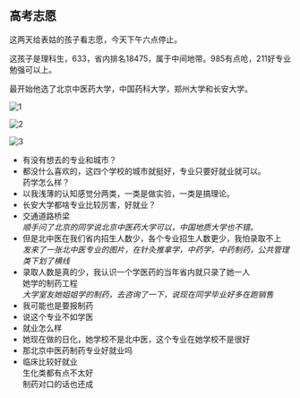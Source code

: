 ## 高考志愿  
这两天给表姑的孩子看志愿，今天下午六点停止​。  

这孩子是理科生，633，省内排名18475，属于中间地带​。985有点呛，211好专业勉强​可以上。  

最开始他选了北京中医药大学，中国药科大学，郑州大学和长安大学​。    

![1](https://github.com/bonelingu/bone/blob/master/images/gao1.jpg )  


![2](https://github.com/bonelingu/bone/blob/master/images/gao2.jpg)   

![3](https://github.com/bonelingu/bone/blob/master/images/gao3.jpg)

- 有没有想去的专业和城市​？
- 都没什么喜欢的，这四个学校的城市就挺好，专业只要好就业就可以​。​  
药学怎么样？  
- 以我浅薄的认知感觉分两类，一类是做实验​，一类是搞理论。  
- 长安大学都啥专业比较厉害，好就业？  
- 交通道路桥梁  
*顺手问了北京的同学说北京中医药大学可以，中国地质大学也不错。*  
- 但是北中医在我们省内招生人数少，各个专业招生人数更少，我怕录取不上  
*发来了一张北中医专业的图片，在针灸推拿学，中药学，中药制药，公共管理类下划了横线*  
- 录取人数是真的少，我认识一个学医药的当年省内就只录了她一人  
她学的制药工程  
*大学室友她姐姐学的制药，去咨询了一下，说现在同学毕业好多在跑销售*
- 我可能也是要报制药  
- 说这个专业不如学医  
- 就业怎么样  
- 她现在做的日化，她学校不是北中医，这个专业在她学校不是很好  
- 那北京中医药制药专业好就业吗  
- 临床比较好就业  
生化类都有点不太好  
制药对口的话也还成  
